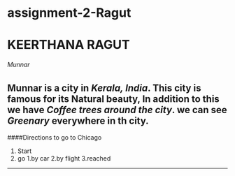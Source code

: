 # assignment-2-Ragut
# KEERTHANA RAGUT
###### Munnar

Munnar is a city in *Kerala, India*. This city is famous for its **Natural beauty**, In addition to this we have ***Coffee trees around the city***. we can see *Greenary* everywhere in th city. 
---
####Directions to go to Chicago
1. Start
2. go
    1.by car
    2.by flight
3.reached
---

